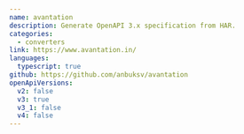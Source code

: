 ```yaml
---
name: avantation
description: Generate OpenAPI 3.x specification from HAR.
categories:
  - converters
link: https://www.avantation.in/
languages:
  typescript: true
github: https://github.com/anbuksv/avantation
openApiVersions:
  v2: false
  v3: true
  v3_1: false
  v4: false
---
```

